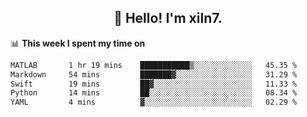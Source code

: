 <h2 align="center">👋 Hello! I'm xiln7.</h2>

📊 **This week I spent my time on**
<!--START_SECTION:waka-->

```txt
MATLAB       1 hr 19 mins    ███████████▒░░░░░░░░░░░░░   45.35 %
Markdown     54 mins         ███████▓░░░░░░░░░░░░░░░░░   31.29 %
Swift        19 mins         ██▓░░░░░░░░░░░░░░░░░░░░░░   11.33 %
Python       14 mins         ██░░░░░░░░░░░░░░░░░░░░░░░   08.34 %
YAML         4 mins          ▓░░░░░░░░░░░░░░░░░░░░░░░░   02.29 %
```

<!--END_SECTION:waka-->


